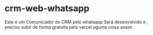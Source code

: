 # crm-web-whatsapp
Este é um Comunicador do CRM pelo whatsapp Será desenvolvido e , preciso subir de forma gratuita pelo vercel aguma coisa assim.
